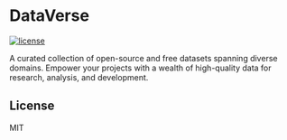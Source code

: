 # DataVerse

<a href="https://github.com/sivakumar-mahalingam/DataVerse/blob/master/LICENSE.md">
  <img src="https://img.shields.io/npm/l/dataverse.svg"
       alt="license">
</a>

A curated collection of open-source and free datasets spanning diverse domains. Empower your projects with a wealth of high-quality data for research, analysis, and development.

## License

MIT
